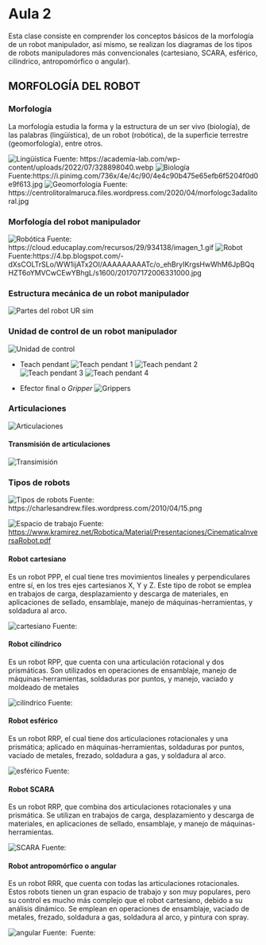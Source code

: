 <h1>Aula 2</h1>

Esta clase consiste en comprender los conceptos básicos de la morfología de un robot manipulador, así mismo, se realizan los diagramas de los tipos de robots manipuladores más convencionales (cartesiano, SCARA, esférico, cilíndrico, antropomórfico o angular).

<h2>MORFOLOGÍA DEL ROBOT</h2>

<h3>Morfología</h3>

La morfología estudia la forma y la estructura de un ser vivo (biología), de las palabras (lingüística), de un robot (robótica), de la superficie terrestre (geomorfología), entre otros.

<img src="https://academia-lab.com/wp-content/uploads/2022/07/328898040.webp" alt="Lingüística" caption="Hola"/>
Fuente: https://academia-lab.com/wp-content/uploads/2022/07/328898040.webp

<img src="https://i.pinimg.com/736x/4e/4c/90/4e4c90b475e65efb6f5204f0d0e9f613.jpg" alt="Biología" caption="Hola"/>
Fuente:https://i.pinimg.com/736x/4e/4c/90/4e4c90b475e65efb6f5204f0d0e9f613.jpg

<img src="https://centrolitoralmaruca.files.wordpress.com/2020/04/morfologc3adalitoral.jpg" alt="Geomorfología" caption="Hola"/>
Fuente: https://centrolitoralmaruca.files.wordpress.com/2020/04/morfologc3adalitoral.jpg

<h3>Morfología del robot manipulador</h3>

<img src="https://cloud.educaplay.com/recursos/29/934138/imagen_1.gif" alt="Robótica" caption="Hola"/>
Fuente: https://cloud.educaplay.com/recursos/29/934138/imagen_1.gif

<img src="https://4.bp.blogspot.com/-dXsCOLTrSLo/WW1ijATx2OI/AAAAAAAAATc/o_ehBryIKrgsHwWhM6JpBQqHZT6oYMVCwCEwYBhgL/s1600/201707172006331000.jpg" alt="Robot" caption="Hola"/>
Fuente:https://4.bp.blogspot.com/-dXsCOLTrSLo/WW1ijATx2OI/AAAAAAAAATc/o_ehBryIKrgsHwWhM6JpBQqHZT6oYMVCwCEwYBhgL/s1600/201707172006331000.jpg

<h3>Estructura mecánica de un robot manipulador</h3>

![Partes del robot UR sim](image.png)

<h3>Unidad de control de un robot manipulador</h3>

![Unidad de control](image-1.png)

- Teach pendant
![Teach pendant 1](image-2.png)
![Teach pendant 2](image-3.png)
![Teach pendant 3](image-4.png)
![Teach pendant 4](image-5.png)

- Efector final o <i>Gripper</i>
![Grippers](image-6.png)

<h3>Articulaciones</h3>

![Articulaciones](image-7.png)

<h4>Transmisión de articulaciones</h4>

![Transimisión](image-8.png)

<h3>Tipos de robots</h3>

<img src="https://charlesandrew.files.wordpress.com/2010/04/15.png" alt="Tipos de robots" caption="Hola"/>
Fuente: https://charlesandrew.files.wordpress.com/2010/04/15.png

![Espacio de trabajo](image-9.png)
Fuente: https://www.kramirez.net/Robotica/Material/Presentaciones/CinematicaInversaRobot.pdf

<h4>Robot cartesiano</h4>

Es un robot PPP, el cual tiene tres movimientos lineales y perpendiculares entre sí, en los tres ejes cartesianos X, Y y Z. Este tipo de robot se emplea en trabajos de carga, desplazamiento y descarga de materiales, en aplicaciones de sellado, ensamblaje, manejo de máquinas-herramientas, y soldadura al arco.

<img src="" alt="cartesiano" caption="Hola"/>
Fuente: 

<h4>Robot cilíndrico</h4>

Es un robot RPP, que cuenta con una articulación rotacional y dos prismáticas. Son utilizados en operaciones de ensamblaje, manejo de máquinas-herramientas, soldaduras por puntos, y manejo, vaciado y moldeado de metales

<img src="" alt="cilíndrico" caption="Hola"/>
Fuente: 

<h4>Robot esférico</h4>

Es un robot RRP, el cual tiene dos articulaciones rotacionales y una prismática; aplicado en máquinas-herramientas, soldaduras por puntos, vaciado de metales, frezado, soldadura a gas, y soldadura al arco.

<img src="" alt="esférico" caption="Hola"/>
Fuente: 

<h4>Robot SCARA</h4>

Es un robot RRP, que combina dos articulaciones rotacionales y una prismática. Se utilizan en trabajos de carga, desplazamiento y descarga de materiales, en aplicaciones de sellado, ensamblaje, y manejo de máquinas-herramientas.  

<img src="" alt="SCARA" caption="Hola"/>
Fuente: 

<h4>Robot antropomórfico o angular</h4>

Es un robot RRR, que cuenta con todas las articulaciones rotacionales. Estos robots tienen un gran espacio de trabajo y son muy populares, pero su control es mucho más complejo que el robot cartesiano, debido a su análisis dinámico. Se emplean en operaciones de ensamblaje, vaciado de metales, frezado, soldadura a gas, soldadura al arco, y pintura con spray.

<img src="" alt="angular" caption="Hola"/>
Fuente: 



<img src="" alt="" caption="Hola"/>
Fuente: